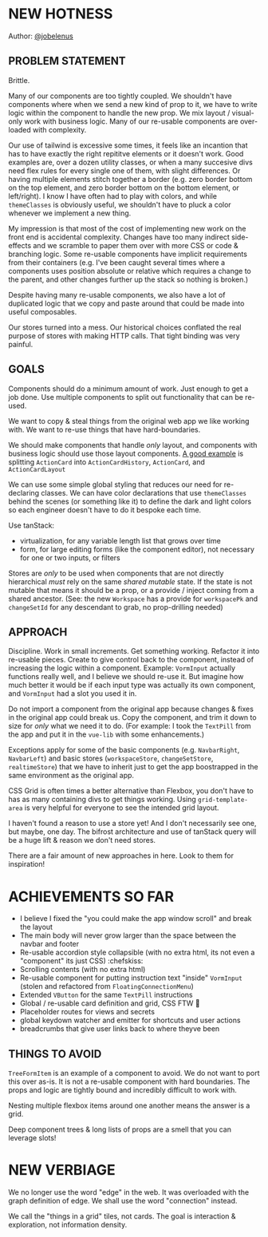 # NEW HOTNESS

<!-- NOTE(nick): added attribution here -->
Author: [@jobelenus](https://github.com/jobelenus)

## PROBLEM STATEMENT

Brittle.

Many of our components are too tightly coupled. We shouldn't have components where when we send a new kind of prop to it, we have to write logic within the component to handle the new prop. We mix layout / visual-only work with business logic. Many of our re-usable components are over-loaded with complexity.

Our use of tailwind is excessive some times, it feels like an incantion that has to have exactly the right repititve elements or it doesn't work. Good examples are, over a dozen utility classes, or when a many succesive divs need flex rules for every single one of them, with slight differences. Or having multiple elements stitch together a border (e.g. zero border bottom on the top element, and zero border bottom on the bottom element, or left/right). I know I have often had to play with colors, and while `themeClasses` is obviously useful, we shouldn't have to pluck a color whenever we implement a new thing.

My impression is that most of the cost of implementing new work on the front end is accidental complexity. Changes have too many indirect side-effects and we scramble to paper them over with more CSS or code &amp; branching logic. Some re-usable components have implicit requirements from their containers (e.g. I've been caught several times where a components uses position absolute or relative which requires a change to the parent, and other changes further up the stack so nothing is broken.)

Despite having many re-usable components, we also have a lot of duplicated logic that we copy and paste around that could be made into useful composables.

Our stores turned into a mess. Our historical choices conflated the real purpose of stores with making HTTP calls. That tight binding was very painful.

## GOALS

Components should do a minimum amount of work. Just enough to get a job done. Use multiple components to split out functionality that can be re-used.

We want to copy & steal things from the original web app we like working with. We want to re-use things that have hard-boundaries.

We should make components that handle *only* layout, and components with business logic should use those layout components. [A good example](https://github.com/systeminit/si/pull/5862/files#diff-2df1de572e9d0bb6f6f2deb8a7d9464c0b1959d430d1e122dff4015eecb6acb0) is splitting `ActionCard` into `ActionCardHistory`, `ActionCard`, and `ActionCardLayout`

We can use some simple global styling that reduces our need for re-declaring classes. We can have color declarations that use `themeClasses` behind the scenes (or something like it) to define the dark and light colors so each engineer doesn't have to do it bespoke each time.

Use tanStack:
- virtualization, for any variable length list that grows over time
- form, for large editing forms (like the component editor), not necessary for one or two inputs, or filters

Stores are *only* to be used when components that are not directly hierarchical *must* rely on the same *shared mutable* state. If the state is not mutable that means it should be a prop, or a provide / inject coming from a shared ancestor. (See: the new `Workspace` has a provide for `workspacePk` and `changeSetId` for any descendant to grab, no prop-drilling needed)

## APPROACH

Discipline. Work in small increments. Get something working. Refactor it into re-usable pieces. Create to give control back to the component, instead of increasing the logic within a component. Example: `VormInput` actually functions really well, and I believe we should re-use it. But imagine how much better it would be if each input type was actually its own component, and `VormInput` had a slot you used it in.

Do not import a component from the original app because changes & fixes in the original app could break us. Copy the component, and trim it down to size for _only_ what we need it to do. (For example: I took the `TextPill` from the app and put it in the `vue-lib` with some enhancements.)

Exceptions apply for some of the basic components (e.g. `NavbarRight`, `NavbarLeft`) and basic stores (`workspaceStore`, `changeSetStore`, `realtimeStore`) that we have to inherit just to get the app boostrapped in the same environment as the original app.

CSS Grid is often times a better alternative than Flexbox, you don't have to has as many containing divs to get things working. Using `grid-template-area` is very helpful for everyone to see the intended grid layout.

I haven't found a reason to use a store yet! And I don't necessarily see one, but maybe, one day. The bifrost architecture and use of tanStack query will be a huge lift &amp; reason we don't need stores.

There are a fair amount of new approaches in here. Look to them for inspiration!

# ACHIEVEMENTS SO FAR
- I believe I fixed the "you could make the app window scroll" and break the layout
- The main body will never grow larger than the space between the navbar and footer
- Re-usable accordion style collapsible (with no extra html, its not even a "component" its just CSS) :chefskiss:
- Scrolling contents (with no extra html)
- Re-usable component for putting instruction text "inside" `VormInput` (stolen and refactored from `FloatingConnectionMenu`)
- Extended `VButton` for the same `TextPill` instructions
- Global / re-usable card definition and grid, CSS FTW :metal:
- Placeholder routes for views and secrets
- global keydown watcher and emitter for shortcuts and user actions
- breadcrumbs that give user links back to where theyve been

## THINGS TO AVOID

`TreeFormItem` is an example of a component to avoid. We do not want to port this over as-is. It is not a re-usable component with hard boundaries.
The props and logic are tightly bound and incredibly difficult to work with.

Nesting multiple flexbox items around one another means the answer is a grid.

Deep component trees & long lists of props are a smell that you can leverage slots!

# NEW VERBIAGE

We no longer use the word "edge" in the web. It was overloaded with the graph definition of edge. We shall use the word "connection" instead.

We call the "things in a grid" tiles, not cards. The goal is interaction & exploration, not information density.
